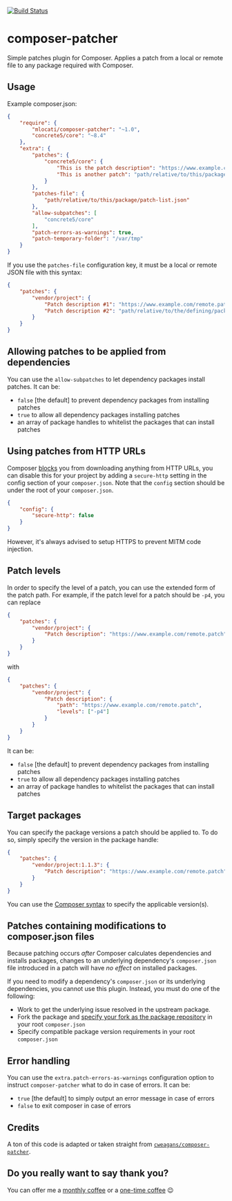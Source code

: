 [![Build Status](https://travis-ci.org/mlocati/composer-patcher.svg?branch=master)](https://travis-ci.org/mlocati/composer-patcher)

# composer-patcher

Simple patches plugin for Composer.
Applies a patch from a local or remote file to any package required with Composer.

## Usage

Example composer.json:

```json
{
    "require": {
        "mlocati/composer-patcher": "~1.0",
        "concrete5/core": "~8.4"
    },
    "extra": {
        "patches": {
            "concrete5/core": {
                "This is the patch description": "https://www.example.com/remote.patch",
                "This is another patch": "path/relative/to/this/package/local.patch"
            }
        },
        "patches-file": {
            "path/relative/to/this/package/patch-list.json"
        },
        "allow-subpatches": [
            "concrete5/core"
        ],
        "patch-errors-as-warnings": true,
        "patch-temporary-folder": "/var/tmp"
    }
}

```

If you use the `patches-file` configuration key, it must be a local or remote JSON file with this syntax:

```json
{
    "patches": {
        "vendor/project": {
            "Patch description #1": "https://www.example.com/remote.patch",
            "Patch description #2": "path/relative/to/the/defining/package/local.patch"
        }
    }
}
```

## Allowing patches to be applied from dependencies

You can use the `allow-subpatches` to let dependency packages install patches.
It can be:
- `false` [the default] to prevent dependency packages from installing patches
- `true` to allow all dependency packages installing patches
- an array of package handles to whitelist the packages that can install patches


## Using patches from HTTP URLs

Composer [blocks](https://getcomposer.org/doc/06-config.md#secure-http) you from downloading anything from HTTP URLs, you can disable this for your project by adding a `secure-http` setting in the config section of your `composer.json`. Note that the `config` section should be under the root of your `composer.json`.

```json
{
    "config": {
        "secure-http": false
    }
}
```

However, it's always advised to setup HTTPS to prevent MITM code injection.

## Patch levels

In order to specify the level of a patch, you can use the extended form of the patch path.
For example, if the patch level for a patch should be `-p4`, you can replace

```json
{
    "patches": {
        "vendor/project": {
            "Patch description": "https://www.example.com/remote.patch",
        }
    }
}
```
with
```json
{
    "patches": {
        "vendor/project": {
            "Patch description": {
                "path": "https://www.example.com/remote.patch",
                "levels": ["-p4"]
            }
        }
    }
}
```

It can be:
- `false` [the default] to prevent dependency packages from installing patches
- `true` to allow all dependency packages installing patches
- an array of package handles to whitelist the packages that can install patches


## Target packages

You can specify the package versions a patch should be applied to.
To do so, simply specify the version in the package handle:

```json
{
    "patches": {
        "vendor/project:1.1.3": {
            "Patch description": "https://www.example.com/remote.patch",
        }
    }
}
```

You can use the [Composer syntax](https://getcomposer.org/doc/articles/versions.md) to specify the applicable version(s).


## Patches containing modifications to composer.json files

Because patching occurs _after_ Composer calculates dependencies and installs packages, changes to an underlying dependency's `composer.json` file introduced in a patch will have _no effect_ on installed packages.

If you need to modify a dependency's `composer.json` or its underlying dependencies, you cannot use this plugin. Instead, you must do one of the following:
- Work to get the underlying issue resolved in the upstream package.
- Fork the package and [specify your fork as the package repository](https://getcomposer.org/doc/05-repositories.md#vcs) in your root `composer.json`
- Specify compatible package version requirements in your root `composer.json`

## Error handling

You can use the `extra.patch-errors-as-warnings` configuration option to instruct `composer-patcher` what to do in case of errors.
It can be:
- `true` [the default] to simply output an error message in case of errors
- `false` to exit composer in case of errors

## Credits

A ton of this code is adapted or taken straight from [`cweagans/composer-patcher`](https://github.com/cweagans/composer-patcher).

## Do you really want to say thank you?

You can offer me a [monthly coffee](https://github.com/sponsors/mlocati) or a [one-time coffee](https://paypal.me/mlocati) :wink:
